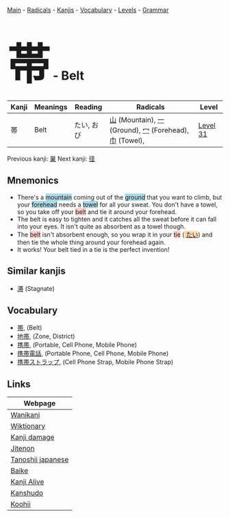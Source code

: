<style> bigfont {font-size: 100px}</style>
[Main](../README.md) -
[Radicals](../radicals.md) -
[Kanjis](../kanjis.md) -
[Vocabulary](../vocabulary.md) -
[Levels](../levels.md) -
[Grammar](../grammar.md)
# <bigfont> 帯</bigfont> - Belt 

| Kanji | Meanings | Reading | Radicals | Level |
| --- | --- | --- | --- | --- |
| 帯 | Belt | たい, おび | [山](../radicals/山.md) (Mountain), [一](../radicals/一.md) (Ground), [冖](../radicals/冖.md) (Forehead), [巾](../radicals/巾.md) (Towel),  | [Level 31](../levels/wk_level31.md) |

Previous kanji: [巣](巣.md) Next kanji: [径](径.md) 

## Mnemonics
 * There's a <span style="background-color:#ADD8E6"> mountain</span> coming out of the <span style="background-color:#ADD8E6"> ground</span> that you want to climb, but your <span style="background-color:#ADD8E6"> forehead</span> needs a <span style="background-color:#ADD8E6"> towel</span> for all your sweat. You don't have a towel, so you take off your <span style="background-color:#ffcccb"> belt</span> and tie it around your forehead.
* The belt is easy to tighten and it catches all the sweat before it can fall into your eyes. It isn't quite as absorbent as a towel though.
* The <span style="background-color:#ffcccb"> belt</span> isn't absorbent enough, so you wrap it in your <span style="background-color:#ffcccb"> tie</span> (<span style="background-color:#fed8b1"> [たい](https://jisho.org/search/たい)</span>) and then tie the whole thing around your forehead again.
* It works! Your belt tied in a tie is the perfect invention!


## Similar kanjis
 * [滞](滞.md) (Stagnate)


## Vocabulary
 * [帯](../vocabulary/帯.md), (Belt)
* [地帯](../vocabulary/帯.md), (Zone, District)
* [携帯](../vocabulary/帯.md), (Portable, Cell Phone, Mobile Phone)
* [携帯電話](../vocabulary/帯.md), (Portable Phone, Cell Phone, Mobile Phone)
* [携帯ストラップ](../vocabulary/帯.md), (Cell Phone Strap, Mobile Phone Strap)



## Links 

| Webpage |
| --- |
| [Wanikani          ](https://www.wanikani.com/kanji/帯) |
| [Wiktionary        ](https://en.wiktionary.org/wiki/帯) |
| [Kanji damage      ](http://www.kanjidamage.com/kanji/search?utf8=✓&q=帯) |
| [Jitenon           ](https://jitenon.com/kanji/帯) |
| [Tanoshii japanese ](https://www.tanoshiijapanese.com/dictionary/kanji.cfm?k=帯) |
| [Baike             ](https://baike.baidu.com/item/帯) |
| [Kanji Alive       ](https://app.kanjialive.com/帯) |
| [Kanshudo          ](https://www.kanshudo.com/searchmn?q=帯) |
| [Koohii            ](https://kanji.koohii.com/study/kanji/帯) |
